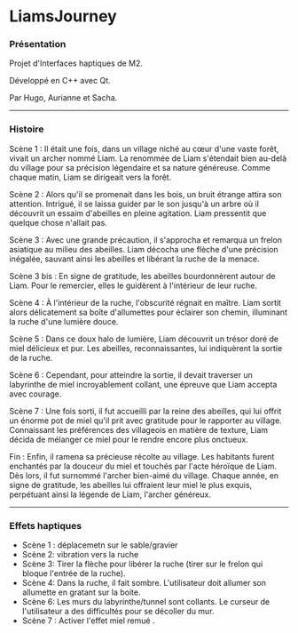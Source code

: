 # LiamsJourney

<H3>Présentation</H3>

Projet d'Interfaces haptiques de M2.

Développé en C++ avec Qt.

Par Hugo, Aurianne et Sacha.

---

<H3>Histoire</H3>

Scène 1 : Il était une fois, dans un village niché au cœur d'une vaste forêt, vivait un archer nommé Liam. La renommée de Liam s'étendait bien au-delà du village pour sa précision légendaire et sa nature généreuse. Comme chaque matin, Liam se dirigeait vers la forêt.

Scène 2 : Alors qu'il se promenait dans les bois, un bruit étrange attira son attention. Intrigué, il se laissa guider par le son jusqu'à un arbre où il découvrit un essaim d'abeilles en pleine agitation. Liam pressentit que quelque chose n'allait pas.

Scène 3 : Avec une grande précaution, il s'approcha et remarqua un frelon asiatique au milieu des abeilles. Liam décocha une flèche d'une précision inégalée, sauvant ainsi les abeilles et libérant la ruche de la menace.

Scène 3 bis : En signe de gratitude, les abeilles bourdonnèrent autour de Liam. Pour le remercier, elles le guidèrent à l'intérieur de leur ruche.

Scène 4 : À l'intérieur de la ruche, l'obscurité régnait en maître. Liam sortit alors délicatement sa boîte d'allumettes pour éclairer son chemin, illuminant la ruche d'une lumière douce.

Scène 5 : Dans ce doux halo de lumière, Liam découvrit un trésor doré de miel délicieux et pur. Les abeilles, reconnaissantes, lui indiquèrent la sortie de la ruche.

Scène 6 : Cependant, pour atteindre la sortie, il devait traverser un labyrinthe de miel incroyablement collant, une épreuve que Liam accepta avec courage.

Scène 7 : Une fois sorti, il fut accueilli par la reine des abeilles, qui lui offrit un énorme pot de miel qu'il prit avec gratitude pour le rapporter au village. Connaissant les préférences des villageois en matière de texture, Liam décida de mélanger ce miel pour le rendre encore plus onctueux.

Fin : Enfin, il ramena sa précieuse récolte au village. Les habitants furent enchantés par la douceur du miel et touchés par l'acte héroïque de Liam. Dès lors, il fut surnommé l'archer bien-aimé du village. Chaque année, en signe de gratitude, les abeilles lui offraient leur miel le plus exquis, perpétuant ainsi la légende de Liam, l'archer généreux.

---

<H3>Effets haptiques</H3>

- Scène 1 : déplacemetn sur le sable/gravier
- Scène 2: vibration vers la ruche
- Scène 3: Tirer la flèche pour libérer la ruche (tirer sur le frelon qui bloque l'entrée de la ruche).
- Scène 4:  Dans la ruche, il fait sombre. L'utilisateur doit allumer son allumette en gratant sur la boite.
- Scène 6: Les murs du labyrinthe/tunnel sont collants. Le curseur de l'utilisateur a des difficultés pour se décoller du mur.
- Scène 7 : Activer l'effet miel remué .
